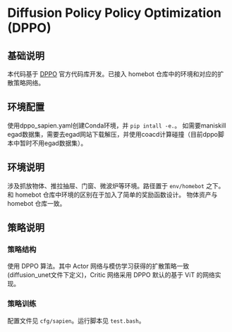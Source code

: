 # Diffusion Policy Policy Optimization (DPPO)

## 基础说明
本代码基于 [DPPO](https://github.com/irom-princeton/dppo) 官方代码库开发。已接入 homebot 仓库中的环境和对应的扩散策略网络。

## 环境配置
使用dppo_sapien.yaml创建Conda环境，并 `pip intall -e.`。 
如需要maniskill egad数据集，需要去egad网站下载解压，并使用coacd计算碰撞（目前dppo脚本中暂时不用egad数据集）。

## 环境说明
涉及抓放物体、推拉抽屉、门窗、微波炉等环境。路径置于 ``env/homebot`` 之下。和 homebot 仓库中环境的区别在于加入了简单的奖励函数设计。
物体资产与 homebot 仓库一致。

## 策略说明
### 策略结构
使用 DPPO 算法。其中 Actor 网络与模仿学习获得的扩散策略一致(diffusion_unet文件下定义)，Critic 网络采用 DPPO 默认的基于 ViT 的网络实现。
### 策略训练
配置文件见 ``cfg/sapien``。运行脚本见 ``test.bash``。